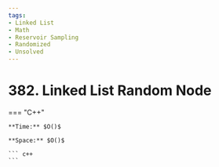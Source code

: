 ```yaml
---
tags:
- Linked List
- Math
- Reservoir Sampling
- Randomized
- Unsolved
---
```



# 382. Linked List Random Node

=== "C++"

    **Time:** $O()$

    **Space:** $O()$

    ``` c++
    ```